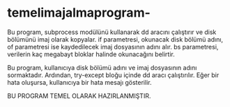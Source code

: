 # temelimajalmaprogram-
Bu program, subprocess modülünü kullanarak dd aracını çalıştırır ve disk bölümünü imaj olarak kopyalar. if parametresi, okunacak disk bölümü adını, of parametresi ise kaydedilecek imaj dosyasının adını alır. bs parametresi, verilerin kaç megabayt bloklar halinde okunacağını belirtir.

Bu program, kullanıcıya disk bölümü adını ve imaj dosyasının adını sormaktadır. Ardından, try-except bloğu içinde dd aracı çalıştırılır. Eğer bir hata oluşursa, kullanıcıya bir hata mesajı gösterilir.

BU PROGRAM TEMEL OLARAK HAZIRLANMIŞTIR.
